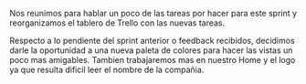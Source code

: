 Nos reunimos para hablar un poco de las tareas por hacer para este sprint y reorganizamos el tablero de Trello con las nuevas tareas. 

Respecto a lo pendiente del sprint anterior o feedback recibidos, decidimos darle la oportunidad a una nueva paleta de colores para hacer las vistas un poco mas amigables. Tambien trabajaremos mas en nuestro Home y el logo ya que resulta dificil leer el nombre de la compañia.